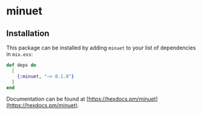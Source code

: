 # minuet

## Installation

This package can be installed
by adding `minuet` to your list of dependencies in `mix.exs`:

```elixir
def deps do
  [
    {:minuet, "~> 0.1.0"}
  ]
end
```

Documentation can be found at [https://hexdocs.pm/minuet](https://hexdocs.pm/minuet).
